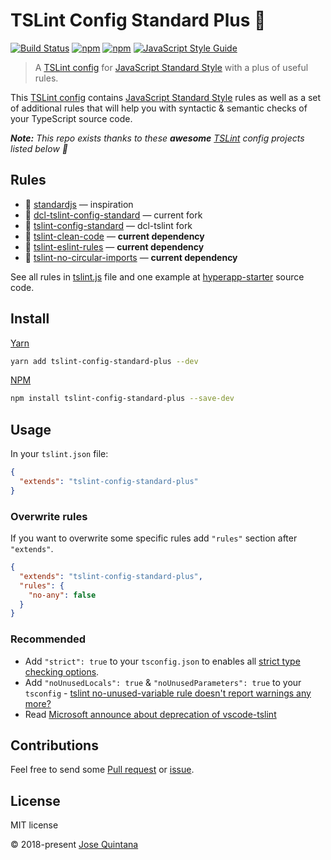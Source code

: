 # TSLint Config Standard Plus :green_apple:

[![Build Status](https://travis-ci.org/joseluisq/tslint-config-standard-plus.svg?branch=master)](https://travis-ci.org/joseluisq/tslint-config-standard-plus) [![npm](https://img.shields.io/npm/v/tslint-config-standard-plus.svg)](https://www.npmjs.com/package/tslint-config-standard-plus) [![npm](https://img.shields.io/npm/dt/tslint-config-standard-plus.svg)](https://www.npmjs.com/package/tslint-config-standard-plus) [![JavaScript Style Guide](https://img.shields.io/badge/code_style-standard-brightgreen.svg)](https://standardjs.com)

> A [TSLint config](https://palantir.github.io/tslint/usage/tslint-json/) for [JavaScript Standard Style](http://standardjs.com/) with a plus of useful rules.

This [TSLint config](https://palantir.github.io/tslint/usage/tslint-json/) contains [JavaScript Standard Style](http://standardjs.com/) rules as well as a set of additional rules that will help you with syntactic & semantic checks of your TypeScript source code.

*__Note:__ This repo exists thanks to these __awesome__ [TSLint](https://palantir.github.io/tslint/) config projects listed below :tada:*

## Rules

- :1st_place_medal: [standardjs](http://standardjs.com/) — inspiration
- :1st_place_medal: [dcl-tslint-config-standard](https://github.com/decentraland/dcl-tslint-config-standard) — current fork
- :1st_place_medal: [tslint-config-standard](https://github.com/blakeembrey/tslint-config-standard) — dcl-tslint fork
- :medal_sports: [tslint-clean-code](https://github.com/Glavin001/tslint-clean-code) — __current dependency__
- :medal_sports: [tslint-eslint-rules](https://github.com/buzinas/tslint-eslint-rules) — __current dependency__
- :medal_sports: [tslint-no-circular-imports](https://github.com/bcherny/tslint-no-circular-imports) — __current dependency__

See all rules in [tslint.js](./tslint.js) file and one example at [hyperapp-starter](https://github.com/joseluisq/hyperapp-starter) source code.

## Install

[Yarn](https://github.com/yarnpkg/)

```sh
yarn add tslint-config-standard-plus --dev
```

[NPM](https://www.npmjs.com/)

```sh
npm install tslint-config-standard-plus --save-dev
```

## Usage

In your `tslint.json` file:

```json
{
  "extends": "tslint-config-standard-plus"
}
```

### Overwrite rules

If you want to overwrite some specific rules add `"rules"` section after `"extends"`.

```json
{
  "extends": "tslint-config-standard-plus",
  "rules": {
    "no-any": false
  }
}
```

### Recommended

- Add `"strict": true` to your `tsconfig.json` to enables all [strict type checking options](https://www.typescriptlang.org/docs/handbook/compiler-options.html).
- Add `"noUnusedLocals": true` & `"noUnusedParameters": true` to your `tsconfig` - [tslint no-unused-variable rule doesn't report warnings any more?](https://github.com/Microsoft/vscode-tslint/blob/master/tslint/README.md#the-tslint-no-unused-variable-rule-doesnt-report-warnings-any-more)
- Read [Microsoft announce about deprecation of vscode-tslint](https://github.com/Microsoft/vscode-tslint/blob/master/tslint/README.md#faq)

## Contributions

Feel free to send some [Pull request](https://github.com/joseluisq/tslint-config-standard-plus/pulls) or [issue](https://github.com/joseluisq/tslint-config-standard-plus/issues).

## License

MIT license

© 2018-present [Jose Quintana](http://git.io/joseluisq)
